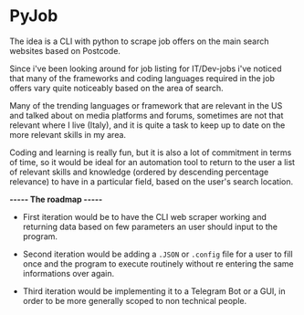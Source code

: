 # PyJob

The idea is a CLI with python to scrape job offers on the main search websites based on Postcode.

Since i've been looking around for job listing for IT/Dev-jobs i've noticed that many of the frameworks and coding languages required in the job offers vary quite noticeably based on the area of search.

Many of the trending languages or framework that are relevant in the US and talked about on media platforms and forums, sometimes are not that relevant where I live (Italy), and it is quite a task to keep up to date on the more relevant skills in my area.

Coding and learning is really fun, but it is also a lot of commitment in terms of time, so it would be ideal for an automation tool to return to the user a list of relevant skills and knowledge (ordered by descending percentage relevance) to have in a particular field, based on the user's search location.

**----- The roadmap -----**

* First iteration would be to have the CLI web scraper working and returning data based on few parameters an user should input to the program.

* Second iteration would be adding a `.JSON` or `.config` file for a user to fill once and the program to execute routinely without re entering the same informations over again.

* Third iteration would be implementing it to a Telegram Bot or a GUI, in order to be more generally scoped to non technical people.
